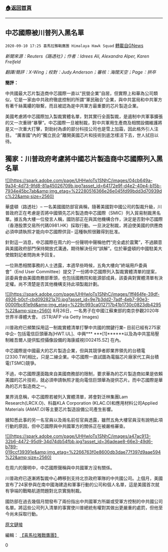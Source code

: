 ###  [:house:返回首頁](https://github.com/ourhimalayas/txt)
---

## 中芯國際被川普列入黑名單
`2020-09-10 17:25 喜馬拉雅戰鷹團 Himalaya Hawk Squad` [轉載自GNews](https://gnews.org/zh-hant/346565/)

*新聞來源：Reuters《路透社》；作者：Idrees Ali, Alexandra Alper, Karen Freifeld*

*翻譯/簡評：X-Wing；校對：Judy.Anderson；審核：海闊天空；Page：拱卒*

**簡評：**

中共國最大芯片製造商中芯國際一直以“民營企業”自居，但實際上和華為公司類似，它是一家由中共政府徹底控制的所謂“軍民融合”企業，與中共當局和中共軍方有著千絲萬縷的聯繫，而且被認為是中共軍方最重要的芯片製造企業。

美國考慮將中芯國際加入製裁實體名單，對其實行全面製裁，是遏制中共軍事擴張的又一次重磅“暴擊”。中芯國際一旦被制裁，對中共軍用生產商及相關設備維護將是又一次重大打擊，對助紂為虐的部分科技公司也是雪上加霜，因此格外引人注目。 “厲害國”內的“獨立民企”離開美國芯片和技術到底怎樣活下去，世人拭目以待。

##  **獨家：川普政府考慮將中國芯片製造商中芯國際列入黑名單** 

[!\[\](https://spark.adobe.com/page/UHHwloTs1SNhC/images/04cb649a-9a34-4d73-9fd8-81a45026709b.jpg?asset_id=64172e9f-d4e2-40e4-b15b-7934e45bc7ab&amp;img_etag=%22280516366e26e045fd99bdd3d70939dc%22&amp;size=2560)](https://spark.adobe.com/page/UHHwloTs1SNhC/images/04cb649a-9a34-4d73-9fd8-81a45026709b.jpg?asset_id=64172e9f-d4e2-40e4-b15b-7934e45bc7ab&amp;img_etag=%22280516366e26e045fd99bdd3d70939dc%22&amp;size=1024)

華盛頓（路透社）– 一名美國國防部官員稱，隨著美國對中國公司的製裁升級，川普政府正在考慮是否將中國領先芯片製造商中芯國際（SMIC）列入貿易制裁黑名單。據五角大樓一位發言人稱，國防部正在與其他機構合作，決定是否對中芯國際（香港股票交易所代碼0981.HK）採取行動。一旦決定制裁，將迫使美國的供應商必須申請執照才能向中芯國際供貨– 這種執照很難得到批准。

針對這一消息，中芯國際在周六的一份聲明中聲稱他們“完全處於震驚”，不過願意與美國政府部門保持開放式溝通，期待解決任何“誤解”。位於華盛頓的中國駐美大使館對記者問詢未予回复。

一位熟悉相關事務的人士透露，本週早些時候，五角大樓向“終端用戶委員會”（End User Committee）提交了一份將中芯國際列入製裁實體清單的提案，該委員會由美國商務部牽頭，也包括國務院和能源部成員，該委員對實體清單有決定權。尚不清楚是否其他機構支持此項製裁計劃。

[!\[\](https://spark.adobe.com/page/UHHwloTs1SNhC/images/1ff464fe-39df-4926-b0cf-cbd092821a70.jpg?asset_id=9e7b3dd2-7adf-4eb7-90e3-0000fbc81e9d&amp;img_etag=%229c993ca012717b41b1730c0823db4295%22&amp;size=2560)](https://spark.adobe.com/page/UHHwloTs1SNhC/images/1ff464fe-39df-4926-b0cf-cbd092821a70.jpg?asset_id=9e7b3dd2-7adf-4eb7-90e3-0000fbc81e9d&amp;img_etag=%229c993ca012717b41b1730c0823db4295%22&amp;size=1024) 8月26日，一名男子在中國江蘇東部的南京參觀2020年世界半導體大會。 (STR/AFP via Getty Images)

川普政府已頻繁採用這一制裁實體清單打擊中共國的關鍵行業– 目前已經有275家中企– 包括電信巨頭華為[HWT.UL]、中興\*\*\* \*\*\*[1]\*\*\*\*\*\*以及為中共當局壓制維吾爾人提供監控攝像設備的海康威視[002415.SZ] 在內。

中芯國際是中國最大的芯片製造企業，但與其競爭者即業界領先的台積電[2330.TW]相比，只是二線企業。中芯國際一直試圖為電腦芯片廠家代工與台積電(TSMC)競爭。

不過，中芯國際還面臨來自美國商務部的限制，要求華為的芯片製造商如果是依賴美國的芯片技術，就必須申請執照才能向電信巨頭華為提供芯片。而中芯國際是華為的芯片製造商之一。

業界消息稱，中芯國際若被列入實體清單，將會對泛林集團Lam Research(LRCX.O)、科磊KLA Corporation (KLAC.O)和應用材料公司Applied Materials (AMAT.O)等主要芯片製造設備公司產生影響。

據知悉此事的另一名官員以及兩名前任官員透露，雖然五角大樓官員沒有說明此項行動的原因，但中芯國際與中共國軍方的關係正在被嚴格審查。

[!\[\](https://spark.adobe.com/page/UHHwloTs1SNhC/images/a47ac913-32b6-4472-95d9-34d74db54fbb.jpg?asset_id=36adeae8-66e3-49d6-b789-019ccf39391e&amp;img_etag=%2266763f0e8600db3dae77f397d9aae594%22&amp;size=2560)](https://spark.adobe.com/page/UHHwloTs1SNhC/images/a47ac913-32b6-4472-95d9-34d74db54fbb.jpg?asset_id=36adeae8-66e3-49d6-b789-019ccf39391e&amp;img_etag=%2266763f0e8600db3dae77f397d9aae594%22&amp;size=1024)

在周六的聲明中，中芯國際聲稱與中共國軍方沒有關係。

川普政府已逐漸將製裁中心轉移到支持北京政府軍隊的中共國公司。上個月，美國宣布了24家參與在南中國海建造和軍事行動的公司和個人名單，這是美國首次就有爭端的戰略航道問題對北京實施制裁。

國防部在過去幾個月間發布了兩份指出中共國軍方所屬或受軍方控制的中共國公司名單。將這些公司列入清單的事實使川普總統有權對其做出更嚴重的處罰，但他至今尚未採取行動。

[原文鏈接](https://in.reuters.com/article/us-usa-china-smic-exclusive-idINKBN25V2VR)

編輯： [【喜馬拉雅戰鷹團】](https://spark.adobe.com/page/UHHwloTs1SNhC/)

0
